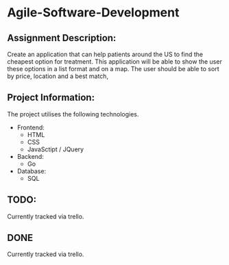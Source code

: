 # Agile-Software-Development
## Assignment Description:
Create an application that can help patients around the US to find the cheapest option for treatment. This application will be able to show the user these options in a list format and on a map. The user should be able to sort by price, location and a best match,

## Project Information:
The project utilises the following technologies.
* Frontend:
	* HTML
	* CSS
	* JavaSctipt / JQuery
* Backend:
	* Go
* Database:
	* SQL

## TODO:
Currently tracked via trello.

## DONE
Currently tracked via trello.

